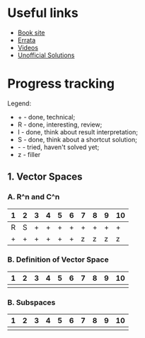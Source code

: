 # Useful links

* [Book site](http://linear.axler.net)
* [Errata](http://linear.axler.net/LADRErrata.html)
* [Videos](http://linear.axler.net/LADRvideos.html)
* [Unofficial Solutions](http://linearalgebras.com)

# Progress tracking

Legend:
* \+ - done, technical;
* R - done, interesting, review;
* I - done, think about result interpretation;
* S - done, think about a shortcut solution;
* \- - tried, haven't solved yet;
* z - filler

## 1. Vector Spaces

### A. R^n and C^n

| 1 | 2 | 3 | 4 | 5 | 6 | 7 | 8 | 9 | 10 
----|---|---|---|---|---|---|---|---|----
| R | S | + | + | + | + | + | + | + | + 
| + | + | + | + | + | + | z | z | z | z

### B. Definition of Vector Space

| 1  |  2  | 3 | 4 | 5 | 6 | 7 | 8 | 9 | 10 
-----|-----|---|---|---|---|---|---|---|----
| |

### B. Subspaces

| 1  |  2  | 3 | 4 | 5 | 6 | 7 | 8 | 9 | 10 
-----|-----|---|---|---|---|---|---|---|----
| |
